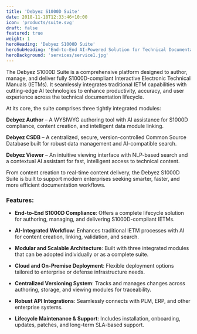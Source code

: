 ```yaml
---
title: 'Debyez S1000D Suite'
date: 2018-11-18T12:33:46+10:00
icon: 'products/suite.svg'
draft: false
featured: true
weight: 1
heroHeading: 'Debyez S1000D Suite'
heroSubHeading: 'End-to-End AI-Powered Solution for Technical Documentation'
heroBackground: 'services/service1.jpg'
---
```


The Debyez S1000D Suite is a comprehensive platform designed to author, manage, and deliver fully S1000D-compliant Interactive Electronic Technical Manuals (IETMs). It seamlessly integrates traditional IETM capabilities with cutting-edge AI technologies to enhance productivity, accuracy, and user experience across the technical documentation lifecycle.

At its core, the suite comprises three tightly integrated modules:

**Debyez Author** – A WYSIWYG authoring tool with AI assistance for S1000D compliance, content creation, and intelligent data module linking.

**Debyez CSDB** – A centralized, secure, version-controlled Common Source Database built for robust data management and AI-compatible search.

**Debyez Viewer** – An intuitive viewing interface with NLP-based search and a contextual AI assistant for fast, intelligent access to technical content.


From content creation to real-time content delivery, the Debyez S1000D Suite is built to support modern enterprises seeking smarter, faster, and more efficient documentation workflows.

### Features:

* **End-to-End S1000D Compliance**: Offers a complete lifecycle solution for authoring, managing, and delivering S1000D-compliant IETMs.


* **AI-Integrated Workflow**: Enhances traditional IETM processes with AI for content creation, linking, validation, and search.


* **Modular and Scalable Architecture**: Built with three integrated modules that can be adopted individually or as a complete suite.


* **Cloud and On-Premise Deployment**: Flexible deployment options tailored to enterprise or defense infrastructure needs.


* **Centralized Versioning System**: Tracks and manages changes across authoring, storage, and viewing modules for traceability.


* **Robust API Integrations**: Seamlessly connects with PLM, ERP, and other enterprise systems.


* **Lifecycle Maintenance & Support**: Includes installation, onboarding, updates, patches, and long-term SLA-based support.
